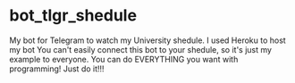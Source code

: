 # bot_tlgr_shedule
My bot for Telegram to watch my University shedule. I used Heroku to host my bot
You can't easily connect this bot to your shedule, so it's just my example to everyone. You can do EVERYTHING you want with programming! Just do it!!!
